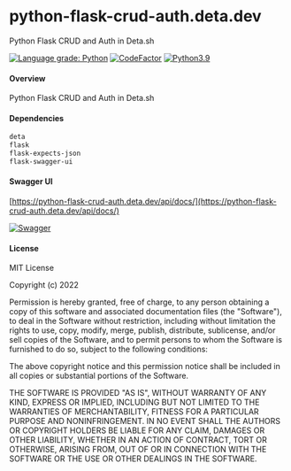 # python-flask-crud-auth.deta.dev
Python Flask CRUD and Auth in Deta.sh

[![Language grade: Python](https://img.shields.io/lgtm/grade/python/g/jmilagroso/python-flask-crud.deta.dev.svg?logo=lgtm&logoWidth=18)](https://lgtm.com/projects/g/jmilagroso/python-flask-crud.deta.dev/context:python)
[![CodeFactor](https://www.codefactor.io/repository/github/jmilagroso/python-flask-crud.deta.dev/badge?s=75bacbbd40d449e0254899898eae0883efaa0430)](https://www.codefactor.io/repository/github/jmilagroso/python-flask-crud.deta.dev)
[![Python3.9](https://img.shields.io/badge/python-3.9-blue.svg)](https://www.python.org/downloads/release/python-390/)

#### Overview
Python Flask CRUD and Auth in Deta.sh

#### Dependencies
```sh
deta
flask
flask-expects-json
flask-swagger-ui
```

#### Swagger UI
[https://python-flask-crud-auth.deta.dev/api/docs/](https://python-flask-crud-auth.deta.dev/api/docs/)

[![Swagger](https://validator.swagger.io/validator?url=https://python-flask-crud-auth.deta.dev/static/swagger.json)](https://validator.swagger.io/validator?url=https://python-flask-crud-auth.deta.dev/static/swagger.json)

#### License

MIT License

Copyright (c) 2022

Permission is hereby granted, free of charge, to any person obtaining a
copy of this software and associated documentation files (the
"Software"), to deal in the Software without restriction, including
without limitation the rights to use, copy, modify, merge, publish,
distribute, sublicense, and/or sell copies of the Software, and to
permit persons to whom the Software is furnished to do so, subject to
the following conditions:

The above copyright notice and this permission notice shall be included
in all copies or substantial portions of the Software.

THE SOFTWARE IS PROVIDED "AS IS", WITHOUT WARRANTY OF ANY KIND, EXPRESS
OR IMPLIED, INCLUDING BUT NOT LIMITED TO THE WARRANTIES OF
MERCHANTABILITY, FITNESS FOR A PARTICULAR PURPOSE AND NONINFRINGEMENT.
IN NO EVENT SHALL THE AUTHORS OR COPYRIGHT HOLDERS BE LIABLE FOR ANY
CLAIM, DAMAGES OR OTHER LIABILITY, WHETHER IN AN ACTION OF CONTRACT,
TORT OR OTHERWISE, ARISING FROM, OUT OF OR IN CONNECTION WITH THE
SOFTWARE OR THE USE OR OTHER DEALINGS IN THE SOFTWARE.
